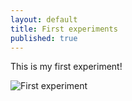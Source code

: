 ```yaml
---
layout: default
title: First experiments
published: true
---
```


This is my first experiment!

![First experiment](http://media.giphy.com/media/NDtizUq0aaG6k/giphy.gif)
